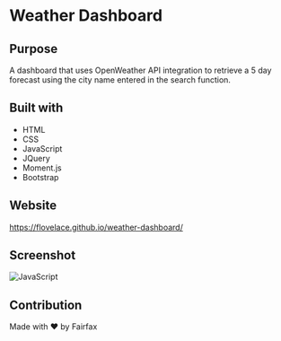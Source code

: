 # Weather Dashboard
## Purpose
A dashboard that uses OpenWeather API integration to retrieve a 5 day forecast using the city name entered in the search function.

## Built with
* HTML
* CSS
* JavaScript
* JQuery
* Moment.js
* Bootstrap

## Website
https://flovelace.github.io/weather-dashboard/

## Screenshot
![JavaScript](https://user-images.githubusercontent.com/86391225/139516525-fd8a814a-95c8-454f-a594-b171e7663445.png)

## Contribution
Made with ❤️ by Fairfax